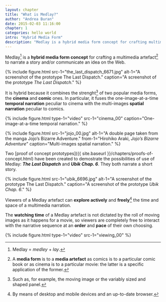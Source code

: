 ```yaml
---
layout: chapter
title: "What is Medlay?"
author: "Andrea Buran"
date: 2015-02-03 11:16:00
chapter: 1
categories: hello world
intro: "Hybrid Media Form"
description: "Medlay is a hybrid media form concept for crafting multimedia artefacts to narrate a story and/or communicate an idea on the Web."
---
```


Medlay[^origin] is a **hybrid media form concept** for crafting a multimedia artefact[^form-artefact] to narrate a story and/or communicate an idea on the Web.

{% include figure.html src-1="the_last_dispatch_6671.jpg" alt-1="A screenshot of the prototype The Last Dispatch." caption="A screenshot of the prototype *The Last Dispatch*." %}

It is hybrid because it combines the strenght[^strength] of two popular media forms, the **cinema** and **comic** ones. In particular, it fuses the one-image-at-a-time **temporal narration** peculiar to cinema with the multi-images **spatial narration** peculiar to comics.

{% include figure.html type-1="video" src-1="cinema_00" caption="One-image-at-a-time temporal narration." %}

{% include figure.html src-1="jojo_00.jpg" alt-1="A double page taken from the manga Jojo’s Bizarre Adventure." from-1="Hirohiko Araki, *Jojo’s Bizarre Adventure*" caption="Multi-images spatial narration." %}

Two [proof of concept prototypes]({{ site.baseurl }}/chapters/proofs-of-concept.html) have been created to demostrate the possibilities of use of Medlay: ***The Last Dispatch*** and ***Ubik Chap. 6***. They both narrate a short story.

{% include figure.html src-1="ubik_6696.jpg" alt-1="A screenshot of the prototype The Last Dispatch." caption="A screenshot of the prototype *Ubik Chap. 6*." %}

Viewers of a Medlay artefact can **explore actively** and **freely**[^exploration] the time and space of a multimedia narration. 

The **watching time** of a Medlay artefact is not dictated by the roll of moving images as it happens for a movie, so viewers are completely free to interact with the narrative sequence at an **order** and **pace** of their own choosing.

{% include figure.html type-1="video" src-1="viewing_00" %}




[^origin]: Medlay = *medley* + *lay*.

[^form-artefact]: A **media form** is to a **media artefact** as comics is to a particular comic book or as cinema is to a particular movie: the latter is a specific application of the former.

[^strength]: Such as, for example, the moving image or the variably sized and shaped panel.

[^exploration]: By means of desktop and mobile devices and an up-to-date browser.